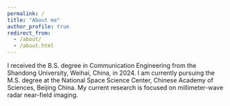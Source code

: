```yaml
---
permalink: /
title: "About me"
author_profile: true
redirect_from: 
  - /about/
  - /about.html
---
```


I received the B.S. degree in Communication Engineering from the Shandong University, Weihai, China, in 2024. I am currently pursuing the M.S. degree at the National Space Science Center, Chinese Academy of Sciences, Beijing China. My current research is focused on millimeter-wave radar near-field imaging.


